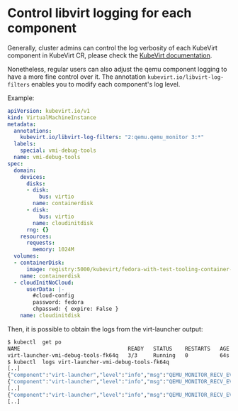 # Control libvirt logging for each component

Generally, cluster admins can control the log verbosity of each KubeVirt component in KubeVirt CR, please check the [KubeVirt documentation](https://kubevirt.io/user-guide/operations/debug/#log-verbosity).

Nonetheless, regular users can also adjust the qemu component logging to have a more fine control over it. The annotation `kubevirt.io/libvirt-log-filters` enables you to modify each component's log level.

Example:
```yaml
apiVersion: kubevirt.io/v1
kind: VirtualMachineInstance
metadata:
  annotations:
    kubevirt.io/libvirt-log-filters: "2:qemu.qemu_monitor 3:*"
  labels:
    special: vmi-debug-tools
  name: vmi-debug-tools
spec:
  domain:
    devices:
      disks:
      - disk:
          bus: virtio
        name: containerdisk
      - disk:
          bus: virtio
        name: cloudinitdisk
      rng: {}
    resources:
      requests:
        memory: 1024M
  volumes:
  - containerDisk:
      image: registry:5000/kubevirt/fedora-with-test-tooling-container-disk:devel
    name: containerdisk
  - cloudInitNoCloud:
      userData: |-
        #cloud-config
        password: fedora
        chpasswd: { expire: False }
    name: cloudinitdisk
```

Then, it is possible to obtain the logs from the virt-launcher output:

```bash
$ kubectl  get po
NAME                                  READY   STATUS    RESTARTS   AGE
virt-launcher-vmi-debug-tools-fk64q   3/3     Running   0          64s
$ kubectl  logs virt-launcher-vmi-debug-tools-fk64q
[..]
{"component":"virt-launcher","level":"info","msg":"QEMU_MONITOR_RECV_EVENT: mon=0x7faa8801f5d0 event={\"timestamp\": {\"seconds\": 1698324640, \"microseconds\": 523652}, \"event\": \"NIC_RX_FILTER_CHANGED\", \"data\": {\"name\": \"ua-default\", \"path\": \"/machine/peripheral/ua-default/virtio-backend\"}}","pos":"qemuMonitorJSONIOProcessLine:205","subcomponent":"libvirt","thread":"80","timestamp":"2023-10-26T12:50:40.523000Z"}
{"component":"virt-launcher","level":"info","msg":"QEMU_MONITOR_RECV_EVENT: mon=0x7faa8801f5d0 event={\"timestamp\": {\"seconds\": 1698324644, \"microseconds\": 165626}, \"event\": \"VSERPORT_CHANGE\", \"data\": {\"open\": true, \"id\": \"channel0\"}}","pos":"qemuMonitorJSONIOProcessLine:205","subcomponent":"libvirt","thread":"80","timestamp":"2023-10-26T12:50:44.165000Z"}
[..]
{"component":"virt-launcher","level":"info","msg":"QEMU_MONITOR_RECV_EVENT: mon=0x7faa8801f5d0 event={\"timestamp\": {\"seconds\": 1698324646, \"microseconds\": 707666}, \"event\": \"RTC_CHANGE\", \"data\": {\"offset\": 0, \"qom-path\": \"/machine/unattached/device[8]\"}}","pos":"qemuMonitorJSONIOProcessLine:205","subcomponent":"libvirt","thread":"80","timestamp":"2023-10-26T12:50:46.708000Z"}
[..]
```
